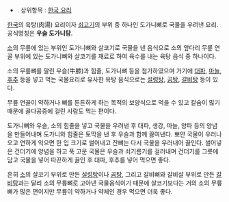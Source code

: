   * . 상위항목 : [한국 요리](%ED%95%9C%EA%B5%AD%20%EC%9A%94%EB%A6%AC.md)   

[한국](%ED%95%9C%EA%B5%AD.md)의 육탕(肉湯) 요리이자
[쇠고기](%EC%87%A0%EA%B3%A0%EA%B8%B0.md)의 부위 중 하나인 도가니뼈로 국물을 우려낸 요리. 공식명칭은
**우슬 도가니탕**.

[소](%EC%86%8C.md)의 무릎에 있는 부위인 도가니뼈와 살코기로 국물을 낸 음식으로 소의 앞다리 무릎 연골 부위에 있는
도가니뼈와 살코기를 재료로 하여 육수를 내는 육탕 음식 중 하나이다.

소의 무릎뼈를 말린 우슬(牛膝)과 힘줄, 도가니뼈 등을 첨가하였으며 거기에 [대파](%EB%8C%80%ED%8C%8C.md),
[마늘](%EB%A7%88%EB%8A%98.md), [후추](%ED%9B%84%EC%B6%94.md) 등을 넣고 먹는 국물요리로
유사한 육탕 음식으로는 [설렁탕](%EC%84%A4%EB%A0%81%ED%83%95.md),
[곰탕](%EA%B3%B0%ED%83%95.md), [갈비탕](%EA%B0%88%EB%B9%84%ED%83%95.md) 등이
있다.

무릎 연골이 약하거나 뼈를 튼튼하게 하는 목적의 보양식으로 먹을 수 있고 칼슘이 많기 때문에 골다공증에 걸린 사람도 먹는 편이다.  

도가니뼈와 우슬, 소의 힘줄을 넣고 국물을 우려낸 후 대파, 생강, 마늘, 양파 등의 양념을 만들어내며 도가니와 힘줄은 토막을 낸 후 우슬과
함께 끓여낸다. 뽀얀 국물이 우러나오고 연하게 익으면 한 입 크기로 썰어내고 잔뼈는 다시 국물을 우러내어 끓인다. 썰어넣은 건더기에 양념을
하고 푹 고운 국물은 우슬과 쇠기름기를 걸러내며 건더기를 그릇에 담고 국물을 넣어 따끈하게 끓인 후 대파, 후추를 넣어 먹으면 좋다.  

흔히 [소](%EC%86%8C.md)의 살코기 부위로 만든 [설렁탕](%EC%84%A4%EB%A0%81%ED%83%95.md)이나
[곰탕](%EA%B3%B0%ED%83%95.md), 그리고 갈비뼈와 갈비살 부위로 만든
[갈비탕](%EA%B0%88%EB%B9%84%ED%83%95.md)과는 달리 소의 무릎뼈로 고아낸 국물음식이기 때문에 살코기보다는 거의
소의 무릎뼈가 많은 편이지만 무릎이 약하거나 약체인 경우 먹으면 더욱 좋다.


